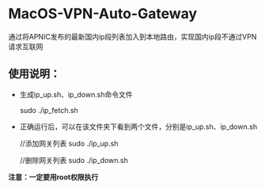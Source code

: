 # MacOS-VPN-Auto-Gateway
通过将APNIC发布的最新国内ip段列表加入到本地路由，实现国内ip段不通过VPN请求互联网


## 使用说明：

- 生成ip_up.sh、ip_down.sh命令文件

    sudo ./ip_fetch.sh


- 正确运行后，可以在该文件夹下看到两个文件，分别是ip_up.sh、ip_down.sh

    //添加网关列表
    sudo ./ip_up.sh
  
    //删除网关列表
    sudo ./ip_down.sh


**注意：一定要用root权限执行**
